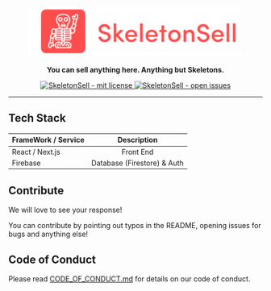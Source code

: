 <a href="https://github.com/abhyuday-tripathi/SkeletonSell">
  <p align="center">
    <img height=100 src="public/logoskeletonsell.svg"/>
  </p>
</a>

<p align="center">
  <strong>You can sell anything here. Anything but Skeletons.</strong>
</p>

<p align="center">
  <a href="https://github.com/abhyuday-tripathi/SkeletonSell/blob/master/LICENSE">
    <img src="https://img.shields.io/github/license/abhyuday-tripathi/SkeletonSell?color=brightgreen&logo=SkeletonSell&logoColor=FD4D4D&style=for-the-badge" alt="SkeletonSell - mit license" />
  </a>
  <a href="https://github.com/abhyuday-tripathi/SkeletonSell/issues">
    <img src="https://img.shields.io/github/issues/abhyuday-tripathi/SkeletonSell?color=FD4D4D&label=Open%20Issues&logo=SkeletonSell&logoColor=orange&style=for-the-badge" alt="SkeletonSell - open issues"
    />
  </a>
</p>

---

## Tech Stack

| FrameWork / Service |         Description         |
| :------------------ | :-------------------------: |
| React / Next.js     |          Front End          |
| Firebase            | Database (Firestore) & Auth |

## Contribute

We will love to see your response!

You can contribute by pointing out typos in the README, opening issues for bugs and anything else!

## Code of Conduct

Please read [CODE_OF_CONDUCT.md](https://github.com/abhyuday-tripathi/SkeletonSell/blob/master/CODE_OF_CONDUCT.md) for details on our code of conduct.
